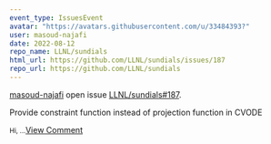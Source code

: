 ```yaml
---
event_type: IssuesEvent
avatar: "https://avatars.githubusercontent.com/u/33484393?"
user: masoud-najafi
date: 2022-08-12
repo_name: LLNL/sundials
html_url: https://github.com/LLNL/sundials/issues/187
repo_url: https://github.com/LLNL/sundials
---
```


<a href='https://github.com/masoud-najafi' target='_blank'>masoud-najafi</a> open issue <a href='https://github.com/LLNL/sundials/issues/187' target='_blank'>LLNL/sundials#187</a>.

<p>Provide constraint function instead of projection function in CVODE</p><small>Hi,...</small><a href='https://github.com/LLNL/sundials/issues/187' target='_blank'>View Comment</a>